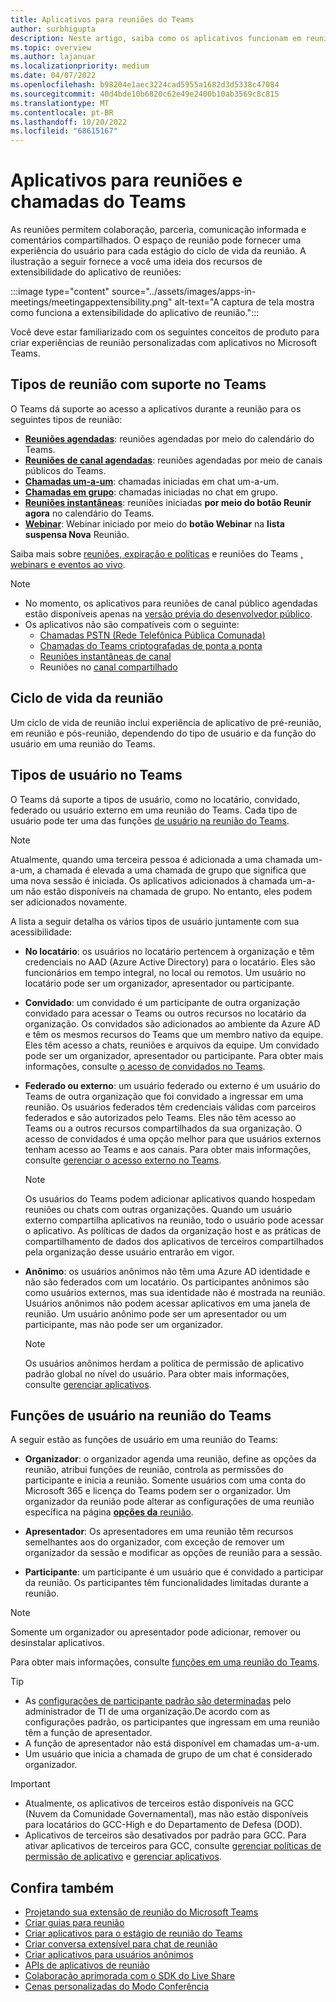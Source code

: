 ```yaml
---
title: Aplicativos para reuniões do Teams
author: surbhigupta
description: Neste artigo, saiba como os aplicativos funcionam em reuniões do Microsoft Teams com base na extensibilidade de aplicativos e funções de usuário e participantes.
ms.topic: overview
ms.author: lajanuar
ms.localizationpriority: medium
ms.date: 04/07/2022
ms.openlocfilehash: b98204e1aec3224cad5955a1682d3d5338c47084
ms.sourcegitcommit: 40d4bde10b6820c62e49e2400b10ab3569c8c815
ms.translationtype: MT
ms.contentlocale: pt-BR
ms.lasthandoff: 10/20/2022
ms.locfileid: "68615167"
---
```

# <a name="apps-for-teams-meetings-and-calls"></a>Aplicativos para reuniões e chamadas do Teams

As reuniões permitem colaboração, parceria, comunicação informada e comentários compartilhados. O espaço de reunião pode fornecer uma experiência do usuário para cada estágio do ciclo de vida da reunião. A ilustração a seguir fornece a você uma ideia dos recursos de extensibilidade do aplicativo de reuniões:

:::image type="content" source="../assets/images/apps-in-meetings/meetingappextensibility.png" alt-text="A captura de tela mostra como funciona a extensibilidade do aplicativo de reunião.":::

Você deve estar familiarizado com os seguintes conceitos de produto para criar experiências de reunião personalizadas com aplicativos no Microsoft Teams.

## <a name="supported-meeting-types-in-teams"></a>Tipos de reunião com suporte no Teams

O Teams dá suporte ao acesso a aplicativos durante a reunião para os seguintes tipos de reunião:

* [**Reuniões agendadas**](https://support.microsoft.com/office/schedule-a-meeting-in-teams-943507a9-8583-4c58-b5d2-8ec8265e04e5#ID0EFBD=Desktop): reuniões agendadas por meio do calendário do Teams.
* [**Reuniões de canal agendadas**](https://support.microsoft.com/office/schedule-a-meeting-in-teams-943507a9-8583-4c58-b5d2-8ec8265e04e5#ID0EFBD=Desktop): reuniões agendadas por meio de canais públicos do Teams.
* [**Chamadas um-a-um**](https://support.microsoft.com/office/start-a-call-from-a-chat-in-teams-f5138c9d-df4c-43d8-9cf6-53400c1a7798): chamadas iniciadas em chat um-a-um.
* [**Chamadas em grupo**](https://support.microsoft.com/office/start-a-call-from-a-chat-in-teams-f5138c9d-df4c-43d8-9cf6-53400c1a7798): chamadas iniciadas no chat em grupo.
* [**Reuniões instantâneas**](https://support.microsoft.com/office/start-an-instant-meeting-in-teams-ff95e53f-8231-4739-87fa-00b9723f4ef5): reuniões iniciadas **por meio do botão Reunir agora** no calendário do Teams.
* [**Webinar**](https://support.microsoft.com/office/get-started-with-teams-webinars-42f3f874-22dc-4289-b53f-bbc1a69013e3): Webinar iniciado por meio do **botão Webinar** na **lista suspensa Nova** Reunião.

Saiba mais sobre [reuniões, expiração e políticas](/MicrosoftTeams/meeting-expiration) e reuniões do Teams [, webinars e eventos ao vivo](/microsoftteams/quick-start-meetings-live-events).
> [!NOTE]
>
> * No momento, os aplicativos para reuniões de canal público agendadas estão disponíveis apenas na [versão prévia do desenvolvedor público](../resources/dev-preview/developer-preview-intro.md).
> * Os aplicativos não são compatíveis com o seguinte:
>   * [Chamadas PSTN (Rede Telefônica Pública Comunada)](/microsoftteams/cloud-voice-landing-page#public-switched-telephone-network-connectivity-options)
>   * [Chamadas do Teams criptografadas de ponta a ponta](https://support.microsoft.com/office/use-end-to-end-encryption-for-teams-calls-1274b4d2-b5c5-4b24-a376-606fa6728a90)
>   * [Reuniões instantâneas de canal](https://support.microsoft.com/office/start-an-instant-meeting-in-teams-ff95e53f-8231-4739-87fa-00b9723f4ef5)
>   * Reuniões no [canal compartilhado](https://support.microsoft.com/office/what-is-a-shared-channel-in-teams-e70a8c22-fee4-4d6e-986f-9e0781d7d11d)

## <a name="meeting-lifecycle"></a>Ciclo de vida da reunião

Um ciclo de vida de reunião inclui experiência de aplicativo de pré-reunião, em reunião e pós-reunião, dependendo do tipo de usuário e da função do usuário em uma reunião do Teams.

## <a name="user-types-in-teams"></a>Tipos de usuário no Teams

O Teams dá suporte a tipos de usuário, como no locatário, convidado, federado ou usuário externo em uma reunião do Teams. Cada tipo de usuário pode ter uma das funções [de usuário na reunião do Teams](#user-roles-in-teams-meeting).

> [!NOTE]
>
> Atualmente, quando uma terceira pessoa é adicionada a uma chamada um-a-um, a chamada é elevada a uma chamada de grupo que significa que uma nova sessão é iniciada. Os aplicativos adicionados à chamada um-a-um não estão disponíveis na chamada de grupo. No entanto, eles podem ser adicionados novamente.

A lista a seguir detalha os vários tipos de usuário juntamente com sua acessibilidade:

* **No locatário**: os usuários no locatário pertencem à organização e têm credenciais no AAD (Azure Active Directory) para o locatário. Eles são funcionários em tempo integral, no local ou remotos. Um usuário no locatário pode ser um organizador, apresentador ou participante.
* **Convidado**: um convidado é um participante de outra organização convidado para acessar o Teams ou outros recursos no locatário da organização. Os convidados são adicionados ao ambiente da Azure AD e têm os mesmos recursos do Teams que um membro nativo da equipe. Eles têm acesso a chats, reuniões e arquivos da equipe. Um convidado pode ser um organizador, apresentador ou participante. Para obter mais informações, consulte [o acesso de convidados no Teams](/microsoftteams/guest-access).
* **Federado ou externo**: um usuário federado ou externo é um usuário do Teams de outra organização que foi convidado a ingressar em uma reunião. Os usuários federados têm credenciais válidas com parceiros federados e são autorizados pelo Teams. Eles não têm acesso ao Teams ou a outros recursos compartilhados da sua organização. O acesso de convidados é uma opção melhor para que usuários externos tenham acesso ao Teams e aos canais. Para obter mais informações, consulte [gerenciar o acesso externo no Teams](/microsoftteams/manage-external-access).

    > [!NOTE]
    > Os usuários do Teams podem adicionar aplicativos quando hospedam reuniões ou chats com outras organizações. Quando um usuário externo compartilha aplicativos na reunião, todo o usuário pode acessar o aplicativo. As políticas de dados da organização host e as práticas de compartilhamento de dados dos aplicativos de terceiros compartilhados pela organização desse usuário entrarão em vigor.

* **Anônimo**: os usuários anônimos não têm uma Azure AD identidade e não são federados com um locatário. Os participantes anônimos são como usuários externos, mas sua identidade não é mostrada na reunião. Usuários anônimos não podem acessar aplicativos em uma janela de reunião. Um usuário anônimo pode ser um apresentador ou um participante, mas não pode ser um organizador.

    > [!NOTE]
    > Os usuários anônimos herdam a política de permissão de aplicativo padrão global no nível do usuário. Para obter mais informações, consulte [gerenciar aplicativos](/microsoftteams/non-standard-users#anonymous-user-in-meetings-access).

## <a name="user-roles-in-teams-meeting"></a>Funções de usuário na reunião do Teams

A seguir estão as funções de usuário em uma reunião do Teams:

* **Organizador**: o organizador agenda uma reunião, define as opções da reunião, atribui funções de reunião, controla as permissões do participante e inicia a reunião. Somente usuários com uma conta do Microsoft 365 e licença do Teams podem ser o organizador. Um organizador da reunião pode alterar as configurações de uma reunião específica na página [**opções da** reunião](https://support.microsoft.com/en-us/office/change-participant-settings-for-a-teams-meeting-53261366-dbd5-45f9-aae9-a70e6354f88e).

* **Apresentador**: Os apresentadores em uma reunião têm recursos semelhantes aos do organizador, com exceção de remover um organizador da sessão e modificar as opções de reunião para a sessão.

* **Participante**: um participante é um usuário que é convidado a participar da reunião. Os participantes têm funcionalidades limitadas durante a reunião.

> [!NOTE]
> Somente um organizador ou apresentador pode adicionar, remover ou desinstalar aplicativos.

Para obter mais informações, consulte [funções em uma reunião do Teams](https://support.microsoft.com/office/roles-in-a-teams-meeting-c16fa7d0-1666-4dde-8686-0a0bfe16e019).

> [!TIP]
>
> * As [configurações de participante padrão são determinadas](/microsoftteams/meeting-policies-participants-and-guests) pelo administrador de TI de uma organização.De acordo com as configurações padrão, os participantes que ingressam em uma reunião têm a função de apresentador.
> * A função de apresentador não está disponível em chamadas um-a-um.
> * Um usuário que inicia a chamada de grupo de um chat é considerado organizador.

> [!IMPORTANT]
>
> * Atualmente, os aplicativos de terceiros estão disponíveis na GCC (Nuvem da Comunidade Governamental), mas não estão disponíveis para locatários do GCC-High e do Departamento de Defesa (DOD).
> * Aplicativos de terceiros são desativados por padrão para GCC. Para ativar aplicativos de terceiros para GCC, consulte [gerenciar políticas de permissão de aplicativo](/microsoftteams/teams-app-permission-policies) e [gerenciar aplicativos](/microsoftteams/manage-apps).

## <a name="see-also"></a>Confira também

* [Projetando sua extensão de reunião do Microsoft Teams](~/apps-in-teams-meetings/design/designing-apps-in-meetings.md)
* [Criar guias para reunião](~/apps-in-teams-meetings/build-tabs-for-meeting.md)
* [Criar aplicativos para o estágio de reunião do Teams](build-apps-for-teams-meeting-stage.md)
* [Criar conversa extensível para chat de reunião](build-extensible-conversation-for-meeting-chat.md)
* [Criar aplicativos para usuários anônimos](build-apps-for-anonymous-user.md)
* [APIs de aplicativos de reunião](meeting-apps-apis.md)
* [Colaboração aprimorada com o SDK do Live Share](teams-live-share-overview.md)
* [Cenas personalizadas do Modo Conferência](~/apps-in-teams-meetings/teams-together-mode.md)
